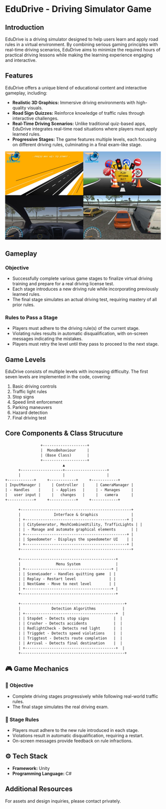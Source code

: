 # EduDrive - Driving Simulator Game

## Introduction
EduDrive is a driving simulator designed to help users learn and apply road rules in a virtual environment. By combining serious gaming principles with real-time driving scenarios, EduDrive aims to minimize the required hours of practical driving lessons while making the learning experience engaging and interactive.

## Features
EduDrive offers a unique blend of educational content and interactive gameplay, including:
- **Realistic 3D Graphics:** Immersive driving environments with high-quality visuals.
- **Road Sign Quizzes:** Reinforce knowledge of traffic rules through interactive challenges.
- **Real-Time Driving Scenarios:** Unlike traditional quiz-based apps, EduDrive integrates real-time road situations where players must apply learned rules.
- **Progressive Stages:** The game features multiple levels, each focusing on different driving rules, culminating in a final exam-like stage.

![EduDrive Gameplay](eduDrive.PNG)

## Gameplay
### Objective
- Successfully complete various game stages to finalize virtual driving training and prepare for a real driving license test.
- Each stage introduces a new driving rule while incorporating previously learned rules.
- The final stage simulates an actual driving test, requiring mastery of all prior rules.

### Rules to Pass a Stage
- Players must adhere to the driving rule(s) of the current stage.
- Violating rules results in automatic disqualification, with on-screen messages indicating the mistakes.
- Players must retry the level until they pass to proceed to the next stage.

## Game Levels
EduDrive consists of multiple levels with increasing difficulty. The first seven levels are implemented in the code, covering:
1. Basic driving controls
2. Traffic light rules
3. Stop signs
4. Speed limit enforcement
5. Parking maneuvers
6. Hazard detection
7. Final driving test

## Core Components & Class Strucuture

```plaintext
                +--------------------+
                |  MonoBehaviour     |
                | (Base Class)       |
                +--------------------+
                          ▲
      +-------------------+-------------------+
      |                   |                   |
+------------+     +------------+     +------------+
| InputManager |     | Controller  |     | CameraManager |
| - Handles    |     | - Applies   |     | - Manages     |
|   user input |     |   changes   |     |   camera      |
+------------+     +------------+     +------------+

      +--------------------------------------------------+
      |               Interface & Graphics               |
      | +----------------------------------------------+ |
      | | CityGenerator, MeshCombineUtility, TrafficLights | |
      | | - Manage and automate graphical elements       | |
      | +----------------------------------------------+ |
      | | Speedometer - Displays the speedometer UI    | |
      | +----------------------------------------------+ |
      +--------------------------------------------------+

      +-------------------------------------------+
      |                Menu System                |
      | +---------------------------------------+ |
      | | SceneLoader - Handles quitting game  | |
      | | Replay - Restart level               | |
      | | NextGame - Move to next level        | |
      | +---------------------------------------+ |
      +-------------------------------------------+

      +-----------------------------------------------+
      |              Detection Algorithms            |
      | +-----------------------------------------+  |
      | | Stopdet - Detects stop signs           |  |
      | | Crusher - Detects accidents            |  |
      | | RedlightCheck - Detects red light      |  |
      | | Triggdet - Detects speed violations    |  |
      | | Triggtest - Detects route completion   |  |
      | | Arrival - Detects final destination    |  |
      | +-----------------------------------------+  |
      +-----------------------------------------------+
```

## 🎮 Game Mechanics
### 🎯 Objective
- Complete driving stages progressively while following real-world traffic rules.
- The final stage simulates the real driving exam.

### 📜 Stage Rules
- Players must adhere to the new rule introduced in each stage.
- Violations result in automatic disqualification, requiring a restart.
- On-screen messages provide feedback on rule infractions.

## ⚙️ Tech Stack
- **Framework:** Unity
- **Programming Language:** C#

## Additional Resources
For assets and design inquiries, please contact privately.


